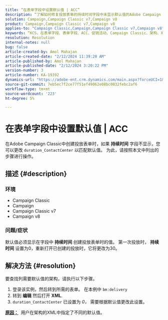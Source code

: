 ```yaml
---
title: “在表单字段中设置默认值 | ACC”
description: “了解如何修复投放表单的持续时间字段中未显示默认值的Adobe Campaign Classic问题。”
solution: Campaign,Campaign Classic v7,Campaign v8
product: Campaign,Campaign Classic v7,Campaign v8
applies-to: "Campaign Classic,Campaign,Campaign Classic v7,Campaign v8"
keywords: “KCS，在表单字段、表单字段、ACC、促销活动、Campaign Classic、架构、XML中设置默认值”
resolution: Resolution
internal-notes: null
bug: false
article-created-by: Amol Mahajan
article-created-date: "2/12/2024 11:39:20 AM"
article-published-by: Amol Mahajan
article-published-date: "2/12/2024 3:20:22 PM"
version-number: 3
article-number: KA-19392
dynamics-url: "https://adobe-ent.crm.dynamics.com/main.aspx?forceUCI=1&pagetype=entityrecord&etn=knowledgearticle&id=e0d78559-9bc9-ee11-9079-6045bd006b4b"
source-git-commit: 7eb5ec7f2ce77f51ef49062e08bc0032febc2af6
workflow-type: tm+mt
source-wordcount: '223'
ht-degree: 5%

---
```


# 在表单字段中设置默认值 | ACC


在Adobe Campaign Classic中创建投放表单时，如果 <b>持续时间</b> 字段不显示，您可以更改 `duration_ContactCenter` 以匹配默认值。 为此，请按照本文中列出的步骤进行操作。

## 描述 {#description}


### <b>环境</b>

- Campaign Classic
- Campaign
- Campaign Classic v7
- Campaign v8




### <b>问题/症状</b>

默认值必须显示在字段中 <b>持续时间</b> 创建投放表单时的值。 第一次投放时， <b>持续时间</b> 设置为0，重新打开已创建的投放时，它将更改为30。


## 解决方法 {#resolution}


要查找列需要默认值的架构，请执行以下步骤。

1. 登录该实例，然后转到所需的表单。 在本例中 `bm:delivery`
2. 转到 <b>编辑</b> 然后打开 <b>XML</b>.
3. `duration_ContactCenter` 已设置为 *0，* 需要根据默认值更改此设置。




<b><u>原因：</u></b>  用户在架构的XML中指定了不同的默认值。
